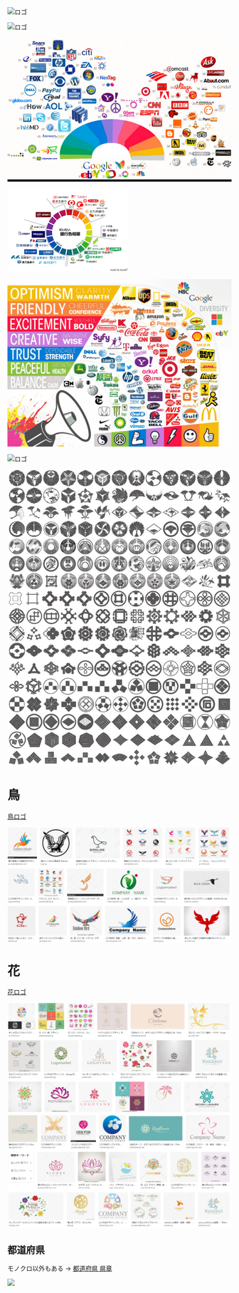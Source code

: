 
![ロゴ](https://dplhqivlpbfks.cloudfront.net/box_resize/1220x1240/03573b32-8228.jpg "ロゴ")

![ロゴ](http://photoshopvip.net/wp-content/uploads/2019/05/2019-logo-design-trend.jpg "ロゴ")

![ロゴ](../images/maps/colors01.png "ロゴ")

![ロゴ](../images/maps/colors02.png "ロゴ")

![ロゴ](../images/maps/colors03.png "ロゴ")

![ロゴ](https://unio-baseball.jp/cmspress/wp-content/uploads/2016/06/c9b1ebad6463139f4ebd67a6cb84b6e4.png "ロゴ")

![ロゴ](../images/maps/japanese01.jpg "ロゴ")


# 鳥

[鳥ロゴ](https://www.google.com/search?q=%E9%B3%A5%E3%80%80%E3%83%AD%E3%82%B4&safe=off&client=firefox-b-d&source=lnms&tbm=isch&sa=X&ved=0ahUKEwix29fwmZ_kAhUsxosBHcXRCpoQ_AUIESgB&biw=1417&bih=870)

![ロゴ](../images/maps/BirdLogo.png "ロゴ")


# 花

[花ロゴ](https://www.google.com/search?q=%E8%8A%B1%E3%80%80%E3%83%AD%E3%82%B4&safe=off&client=firefox-b-d&source=lnms&tbm=isch&sa=X&ved=0ahUKEwi_w_7GpqLkAhWhxYsBHb7xACUQ_AUIESgB&biw=1417&bih=870)

![ロゴ](../images/maps/flower01.png "ロゴ")
![ロゴ](../images/maps/flower02.png "ロゴ")


## 都道府県

モノクロ以外もある → [都道府県 県章](https://ja.wikipedia.org/wiki/%E9%83%BD%E9%81%93%E5%BA%9C%E7%9C%8C%E7%AB%A0)

![](https://upload.wikimedia.org/wikipedia/commons/d/d9/Japanese_Prefectural_Emblem.png "")
